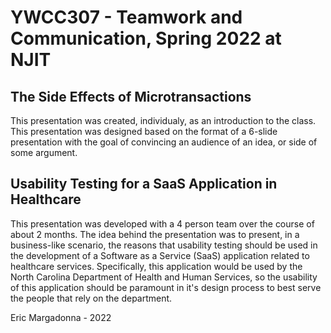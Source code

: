 # YWCC307 - Teamwork and Communication, Spring 2022 at NJIT

## The Side Effects of Microtransactions
This presentation was created, individualy, as an introduction to the class. This presentation was designed based on the format of a 6-slide presentation with the goal of convincing an audience of an idea, or side of some argument. 
## Usability Testing for a SaaS Application in Healthcare
This presentation was developed with a 4 person team over the course of about 2 months. The idea behind the presentation was to present, in a business-like scenario, the reasons that usability testing should be used in the development of a Software as a Service (SaaS) application related to healthcare services. Specifically, this application would be used by the North Carolina Department of Health and Human Services, so the usability of this application should be paramount in it's design process to best serve the people that rely on the department. 
   
Eric Margadonna - 2022
